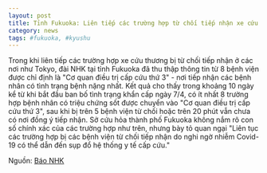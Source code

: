 ```yaml
---
layout: post
title: Tỉnh Fukuoka: Liên tiếp các trường hợp từ chối tiếp nhận xe cứu thương
category: news
tags: #fukuoka, #kyushu
---
```

Trong khi liên tiếp các trường hợp xe cứu thương bị từ chối tiếp nhận ở các nơi như Tokyo, đài NHK tại tỉnh Fukuoka đã thu thập thông tin từ 8 bệnh viện được chỉ định là "Cơ quan điều trị cấp cứu thứ 3" - nơi tiếp nhận các bệnh nhân có tình trạng bệnh nặng nhất.
Kết quả cho thấy trong khoảng 10 ngày kể từ khi bắt đầu ban bố tình trạng khẩn cấp ngày 7/4, có ít nhất 8 trường hợp bệnh nhân có triệu chứng sốt được chuyển vào "Cơ quan điều trị cấp cứu thứ 3", sau khi bị trên 5 bệnh viện từ chối hoặc trên 20 phút vẫn chưa có nơi đồng ý tiếp nhận.
Sở cứu hỏa thành phố Fukuoka không nắm rõ con số chính xác của các trường hợp như trên, nhưng bày tỏ quan ngại "Liên tục các trường hợp bị các bệnh viện từ chối tiếp nhận do nghi ngờ nhiễm Covid-19 có thể dẫn đến sụp đổ hệ thống y tế cấp cứu."

Nguồn: [Báo NHK](https://www3.nhk.or.jp/fukuoka-news/20200422/5010007669.html)